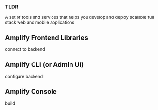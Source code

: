 ### TLDR
A set of tools and services that helps you develop and deploy scalable full stack web and mobile applications
## Amplify Frontend Libraries
connect to backend
## Amplify CLI (or Admin UI)
configure backend
## Amplify Console
build

